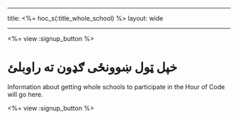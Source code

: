 * * *

title: <%= hoc_s(:title_whole_school) %> layout: wide

* * *

<%= view :signup_button %>

# خپل ټول ښوونځی ګډون ته راوبلئ

Information about getting whole schools to participate in the Hour of Code will go here.

<%= view :signup_button %>